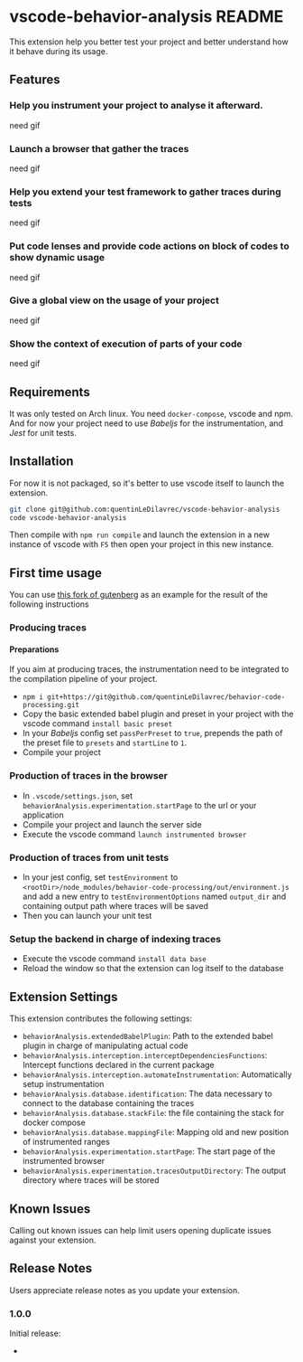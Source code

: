 # vscode-behavior-analysis README

This extension help you better test your project and better understand how it behave during its usage. 

## Features

### Help you instrument your project to analyse it afterward.
<!-- ### Install a postgres database (in a docker container) to index the traces. -->
need gif
### Launch a browser that gather the traces
need gif
### Help you extend your test framework to gather traces during tests
need gif
### Put code lenses and provide code actions on block of codes to show dynamic usage
need gif
### Give a global view on the usage of your project
need gif
### Show the context of execution of parts of your code
need gif
<!-- ### old
Describe specific features of your extension including screenshots of your extension in action. Image paths are relative to this README file.

For example if there is an image sub-folder under your extension project workspace:

\!\[feature X\]\(images/feature-x.png\)

> Tip: Many popular extensions utilize animations. This is an excellent way to show off your extension! We recommend short, focused animations that are easy to follow. -->

## Requirements

It was only tested on Arch linux.
You need `docker-compose`, vscode and npm.
And for now your project need to use _Babeljs_ for the instrumentation, and _Jest_ for unit tests.

## Installation

For now it is not packaged, so it's better to use vscode itself to launch the extension.
```bash
git clone git@github.com:quentinLeDilavrec/vscode-behavior-analysis
code vscode-behavior-analysis
```
Then compile with `npm run compile` and launch the extension in a new instance of vscode with `F5` then open your project in this new instance.

## First time usage
You can use [this fork of gutenberg](https://github.com/quentinLeDilavrec/gutenberg) as an example for the result of the following instructions
### Producing traces
#### Preparations
If you aim at producing traces,
the instrumentation need to be integrated to the compilation pipeline of your project.
- `npm i git+https://git@github.com/quentinLeDilavrec/behavior-code-processing.git`
- Copy the basic extended babel plugin and preset in your project with the vscode command `install basic preset`
- In your _Babeljs_ config set `passPerPreset` to `true`, prepends the path of the preset file to `presets` and `startLine` to `1`.
- Compile your project
### Production of traces in the browser
- In `.vscode/settings.json`, set `behaviorAnalysis.experimentation.startPage` to the url or your application
- Compile your project and launch the server side
- Execute the vscode command `launch instrumented browser`
### Production of traces from unit tests
<!-- - Copy the the jest environment in your project with the vscode command `install jest environment` -->
- In your jest config, set `testEnvironment` to `<rootDir>/node_modules/behavior-code-processing/out/environment.js` and add a new entry to `testEnvironmentOptions` named `output_dir` and containing output path where traces will be saved
- Then you can launch your unit test
<!-- If you have any requirements or dependencies, add a section describing those and how to install and configure them. -->
### Setup the backend in charge of indexing traces
- Execute the vscode command `install data base`
- Reload the window so that the extension can log itself to the database

## Extension Settings
This extension contributes the following settings:

* `behaviorAnalysis.extendedBabelPlugin`: Path to the extended babel plugin in charge of manipulating actual code
* `behaviorAnalysis.interception.interceptDependenciesFunctions`: Intercept functions declared in the current package
* `behaviorAnalysis.interception.automateInstrumentation`: Automatically setup instrumentation
* `behaviorAnalysis.database.identification`: The data necessary to connect to the database containing the traces
* `behaviorAnalysis.database.stackFile`: the file containing the stack for docker compose
* `behaviorAnalysis.database.mappingFile`: Mapping old and new position of instrumented ranges
* `behaviorAnalysis.experimentation.startPage`: The start page of the instrumented browser
* `behaviorAnalysis.experimentation.tracesOutputDirectory`: The output directory where traces will be stored

## Known Issues

Calling out known issues can help limit users opening duplicate issues against your extension.

## Release Notes

Users appreciate release notes as you update your extension.

### 1.0.0

Initial release:

- 
